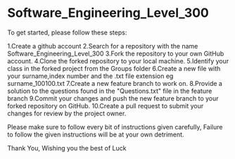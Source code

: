 # Software_Engineering_Level_300
To get started, please follow these steps:

1.Create a github account
2.Search for a repository with the name Software_Engineering_Level_300
3.Fork the repository to your own GitHub account.
4.Clone the forked repository to your local machine.
5.Identify your class in the forked project from the Groups folder
6.Create a new file with your surname,index number and the .txt file extension eg surname_100100.txt
7.Create a new feature branch to work on.
8.Provide a solution to the questions found in the "Questions.txt" file in the feature branch
9.Commit your changes and push the new feature branch to your forked repository on GitHub.
10.Create a pull request to submit your changes for review by the project owner.

Please make sure to follow every bit of instructions given carefully,
Failure to follow the given instructions will be at your own detriment.


Thank You,
Wishing you the best of Luck
